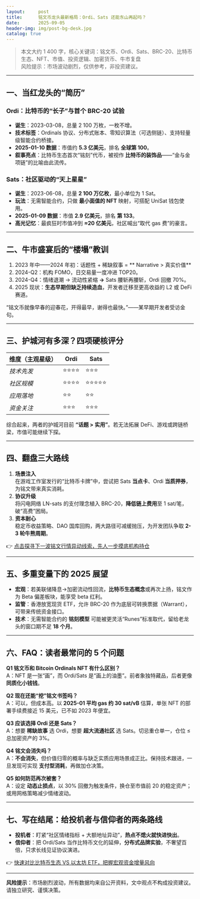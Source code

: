 ```yaml
---
layout:     post
title:      铭文币龙头最新格局：Ordi、Sats 还能东山再起吗？
date:       2025-09-05
header-img: img/post-bg-desk.jpg
catalog: true
---
```


> 本文大约 1 400 字，核心关键词：铭文币、Ordi、Sats、BRC-20、比特币生态、NFT、市值、投资逻辑、加密货币、牛市复盘  
> 风险提示：市场波动剧烈，仅供参考，非投资建议。

---

## 一、当红龙头的“简历”  
### Ordi：比特币的“长子”与首个 BRC-20 试验
- **诞生**：2023-03-08，总量 2 100 万枚，一枚不增。  
- **技术标签**：Ordinals 协议、分布式账本、零知识算法（可选侧链）、支持轻量级智能合约桥接。  
- **2025-01-10 数据**：市值约 **5.3 亿美元**，排名 **全球第 100**。  
- **叙事亮点**：比特币生态首次“铭刻”代币，被视作 **比特币的装饰品**——“金与金项链”的比喻由此流传。

### Sats：社区驱动的“天上星星”
- **诞生**：2023-06-08，总量 **2 100 万亿枚**，最小单位为 1 Sat。  
- **玩法**：无需智能合约，只做 **最小面值的 NFT** 映射，可搭配 UniSat 钱包使用。  
- **2025-01-09 数据**：市值 **2.9 亿美元**，排名 **第 133**。  
- **高光记忆**：最疯狂时市值冲到 **≈20 亿美元**，社区喊出“取代 gas 费”的豪言。  

---

## 二、牛市盛宴后的“楼塌”教训
1. 2023 年中——2024 年初：话题性 + 稀缺叙事 = ** Narrative > 真实价值**  
2. 2024-Q2：机构 FOMO，日交易量一度冲进 TOP20。  
3. 2024-Q4：情绪退潮 → 流动性紧缩 **→** Sats 腰斩再腰斩，Ordi 回撤 70%。  
4. 2025 现状：**生态早期但缺乏持续造血**，开发者迁移至更高收益的 L2 或 DeFi 赛道。

“铭文币就像早春的迎春花，开得最早，谢得也最快。”——某早期开发者受访金句。

---

## 三、护城河有多深？四项硬核评分
| 维度（主观星级） | Ordi | Sats |
|------------------|------|------|
| *技术先发*       | ⭐⭐⭐⭐ | ⭐⭐⭐ |
| *社区规模*       | ⭐⭐⭐⭐ | ⭐⭐⭐⭐⭐ |
| *应用落地*       | ⭐⭐   | ⭐⭐ |
| *资金关注*       | ⭐⭐⭐   | ⭐⭐⭐ |

综合起来，两者的护城河目前 **“话题 > 实用”**。若无法拓展 DeFi、游戏或跨链桥梁，市值可能继续下探。

---

## 四、翻盘三大路线
1. **场景注入**  
   在游戏工作室发行的“比特币卡牌”中，尝试把 Sats **当点卡**、Ordi **当质押券**，为铭文带来真实消耗。  
2. **协议升级**  
   将闪电网络 LN-sats 的支付理念植入 BRC-20，**降低链上费用**至 1 sat/笔，破“高费”困局。  
3. **资本耐心**  
   稳定币收益策略、DAO 国库回购，两大路径可减缓抛压，为开发团队争取 **2-3 轮牛熊周期**。

👉 [点击探寻下一波铭文行情异动线索，先人一步摸底机构持仓](https://okxdog.com/)

---

## 五、多重变量下的 2025 展望
- **宏观**：若美联储降息→加密流动性回流，**比特币生态概念**或再次上扬，铭文作为 Beta 偏差板块，能享受 beta 红利。  
- **监管**：香港放宽现货 ETF，允许 BRC-20 作为底层可转换票据（Warrant），可带来传统资金接口。  
- **技术**：无需智能合约的 **铭刻模型** 可能被更灵活“Runes”标准取代，留给老龙头的窗口期不足 **18 个月**。

---

## 六、FAQ：读者最常问的 5 个问题
**Q1 铭文币和 Bitcoin Ordinals NFT 有什么区别？**  
A：NFT 是一张“画”，而 Ordi/Sats 是“画上的油墨”。前者象独特藏品，后者更像**同质化小钱钱**。

**Q2 现在还能“挖”铭文书签吗？**  
A：可以，但成本高。以 **2025-01 平均 gas 约 30 sat/vB** 估算，单张 NFT 的部署手续费接近 15 美元，已不如 2023 年便宜。

**Q3 应该选择 Ordi 还是 Sats？**  
A：想要 **稀缺故事** 选 Ordi，想要 **超大流通社区** 选 Sats。切忌重仓单一，仓位 ≤ 总加密资产的 3%。

**Q4 铭文会消失吗？**  
A：**不会消失**，但价值归零的概率与缺乏实质应用场景成正比。保持技术跟进，一旦发现可实现 **支付型消耗**，再做加仓决策。

**Q5 如何防范再次被套？**  
A：设定 **动态止损点**，以 30% 回撤为触发条件，换仓至市值前 20 的稳定资产；或用网格策略减少情绪波动。

---

## 七、写在结尾：给投机者与信仰者的两条路线
- **投机者**：盯紧“社区情绪指标 + 大额地址异动”，**热点不熄火就快进快出**。  
- **信仰者**：把 Ordi/Sats 当作比特币文化的延伸，**分布式品牌实验**，不奢望百倍，只求长线见证协议演进。

👉 [快速对比比特币生态 VS 以太坊 ETF，把握宏观资金增量风向](https://okxdog.com/)

---

**风险提示**：市场剧烈波动，所有数据均来自公开资料，文中观点不构成投资建议。请独立研究、谨慎决策。